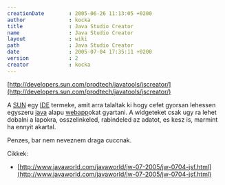 ```yaml
---
creationDate        : 2005-06-26 11:13:05 +0200 
author              : kocka 
title               : Java Studio Creator 
name                : Java Studio Creator 
layout              : wiki 
path                : Java Studio Creator 
date                : 2005-07-04 17:35:11 +0200 
version             : 2 
creator             : kocka 
---
```

[http://developers.sun.com/prodtech/javatools/jscreator/](http://developers.sun.com/prodtech/javatools/jscreator/)

A [SUN](Sun.html) egy [IDE](IDE.html) termeke, amit arra talaltak ki hogy cefet gyorsan lehessen egyszeru [java](java.html) alapu [webapp](webapp.html)okat gyartani. A widgeteket csak ugy ra lehet dobalni a lapokra, osszelinkeled, rabindeled az adatot, es kesz is, marmint ha ennyit akartal.

Penzes, bar nem neveznem draga cuccnak.

Cikkek:

*   [http://www.javaworld.com/javaworld/jw-07-2005/jw-0704-jsf.html](http://www.javaworld.com/javaworld/jw-07-2005/jw-0704-jsf.html)
